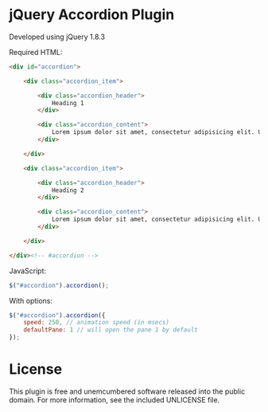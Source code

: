 jQuery Accordion Plugin
=========

Developed using jQuery 1.8.3

Required HTML:
```HTML
<div id="accordion">

	<div class="accordion_item">

		<div class="accordion_header">
			Heading 1
		</div>

		<div class="accordion_content">
			Lorem ipsum dolor sit amet, consectetur adipisicing elit. Ullam quam, eveniet numquam, animi laudantium aut.
		</div>

	</div>

	<div class="accordion_item">

		<div class="accordion_header">
			Heading 2
		</div>

		<div class="accordion_content">
			Lorem ipsum dolor sit amet, consectetur adipisicing elit. Ullam quam, eveniet numquam, animi laudantium aut.
		</div>

	</div>

</div><!-- #accordion -->
```

JavaScript:
```JavaScript
$("#accordion").accordion();
```

With options:
```JavaScript
$("#accordion").accordion({
	speed: 250, // animation speed (in msecs)
	defaultPane: 1 // will open the pane 1 by default
});
```

License
=========

This plugin is free and unemcumbered software released into the public domain. For more information, see the included UNLICENSE file.